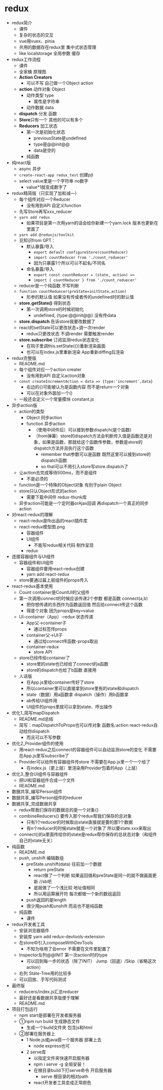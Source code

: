 # redux
- redux简介
  - 课件
  - 复杂的状态的交互
  - vue用vuex、pinia
  - 共用的数据存在redux里 集中式状态管理
  - like localstorage 全局参数 缓存
- redux工作流程
  - 课件
  - 全家桶 原理图
  - **Action Creators**
    - 可以不写 自己做一个Object action
  - **action** 动作对象 Object
    - 动作类型 type
      - 属性是字符串
    - 动作数据 data
  - **dispatch** 分发 函数
  - **Store**只有一个 其他的可以有多个
  - **Reducers** 加工状态 
    - 第一次是初始化状态
      - previousState是undefined
      - type是@@init@@
      - data是空的
    - 纯函数
- 纯react版
  - async 异步
  - `create-react-app redux_test` 创建pjt
  - select value里是一个字符串 no数字
    - value*1就变成数字了
- redux精简版（只实现了加和减—）
  - 每个组件对应一个Reducer
    - 没有用到API 自定义function
  - 先写Store再写xxx_reducer
  - `yarn add redux`
    - 如果项目是第一次用yarn的话会给你新建一个yarn.lock 版本也更新在里面了
  - `yarn add @reduxjs/toolkit`
  - 豆知识from GPT：
    - 默认暴露/导入  
      - `export default configureStore(countReducer)`
      - `import countReducer from './count_reduecer'`
      - 因为只暴露1个所以可以不起名/不同名
    - 命名暴露/导入
      - `export const countReducer = (state, action) => `
      - `import { countReducer } from './count_reduecer'`
  - reducer是一个纯函数 不写判断
  - `function countReduecer(preState=initState,action)`
    - 形参的默认值 如果没有传或者传的undefined时的默认值
  - **store.getState()** 得到状态
    - 第一次调用store的时候初始化
      - undefined, {type:@@init@@} 没有传data
  - **store.dispatch** 告诉store我要改数据了
  - react的setState可以更改状态+调一次render
    - redux只更改状态 不调render 需要触发render
  - **store.subscribe** 订阅监测redux状态变化
    - 在钩子里调this.setState({})重新渲染画面
    - 也可以在index.js里重新渲染 App重新diffing后渲染
- redux完整版
  - README.md
  - 每个组件对应一个action creater
    - 没有用到API 自定义action对象
  - `const createIncrementAction = data => {type:'increment',data}`
    - 右边的{}可能被认为是函数内容 而不是return一个对象
    - 可以在对象外面加一个()
  - 一般还会定义一个常量模块 constant.js
- 异步action版
  - action的类型
    - Object 同步action
    - function 异步action
      - （使用中间件后）可以接到参数dispatch(是个函数)
      - （from弹幕）store的dispatch方法会判断传入值是函数还是对象，如果是函数，那就给这个函数传参数，参数是store的dispatch方法并且执行这个函数
        - remember that参数可以是函数 既然这里可以接到store的dispatch函数
        - so that可以不用引入store写store.dispatch了
  - 让action去完成等待500ms，而不是组件
    - 不是必须的
  - function是一个特殊的Object对象 有别于plain Object
  - store只认Object形式的action
    - 需要下载中间件 redux-thunk库
  - 异步action可能是一个定时器orAjax回调 再dispatch一个真正的同步action
- 对react-redux的理解
  - react-redux是fb出品的react插件库
  - react-redux模型图.png
    - 容器组件
    - UI组件
      - 不能写redux相关代码 制作呈现
    - redux
- 连接容器组件与UI组件
  - 容器组件和UI组件
    - 容器组件要用react-redux创建
    - yarn add react-redux
  - store要通过最上层组件的props传入
- react-redux基本使用
  - Count container是CountUI的父组件
  - 第一次调用connect的时候应该传递2个参数 都是函数 connect(a,b)
    - 把你想传递的东西作为函数返回值 然后给connect传这个函数
    - 得是个对象 因为props是key=value
  - UI-container（App）-redux 状态传递
    - App父->container子
      - 通过标签传props
    - container父->UI子
      - 通过给connect传函数-props取出
    - container-redux
      - store API
  - store已经传给container了
    - store里的state也已经给了connect的a函数
    - store的dispatch也给了b函数 直接用
  - 人话版
    - 在App.js里给container传好了store
    - 所以container里可以直接拿到store里有的state和dispatch
    - state（数据）用a函数拿 dispatch（操作）用b函数拿
    - ab传给UI组件用
    - UI组件的props里就可以拿到state、呼出操作
- 优化1_简写mapDispatch
  - README.md总结
  - 简写：mapDispatchToProps也可以传对象 函数名:action react-redux自动给你dispatch
    - 而且可以不写参数
- 优化2_Provider组件的使用
  - 用react-redux之后connect的容器组件可以自动监测store的变化 不需要在App.js里写subscribe了
  - Provider可以给所有容器组件传store 不需要在App.js里一个一个给了
    - 在index.js（更上层）里渲染用Provider包着的App（上层）
- 优化3_整合UI组件与容器组件
  - 把UI和容器组件合成一个文件
  - README.md
- 数据共享_编写Person组件
- 数据共享_编写Person组件的reducer
- 数据共享_完成数据共享
  - redux帮我们保存的数据总的是一个对象{}
  - combineReducers() 要传入那个redux帮我们保存的总对象
    - 只有1个reducer的时候取出state直接就是要的那1个数据
    - 有n个reducer的时候state就是一个对象了 所以要state.xxx来取出
  - connect()的a里面传给你的state是redux帮你保存的总状态对象（和组件自己的state无关）
- 纯函数
  - README.md
  - push, unshift 编辑数组
    - preState.unshift(data) 往前加一个数据
      - return preState
      - react做了一个判断 如果返回值和preState是同一的就不做画面更新 //sb吧
      - 底层做了一个浅比较 地址值相同
      - 所以用运算展开符 每次都做一个新的数组返回
    - push返回的是length
    - 很少用push和unshift 而且也不是纯函数
  - 纯函数
    - 课件
- redux开发者工具
  - 安装浏览器插件
  - 安装库 yarn add redux-devtools-extension
  - 在store中引入composeWithDevTools
    - 不知为啥用了会error 不需要在文件里配置了
  - Inspector左列@@INIT 第一次action时的type
    - 可以回到每一步的状态（除了INIT） Jump（回退）/Skip（省略这次action）
  - 右列 State-Tree用的比较多
  - 可以回放、手写代码测试
- 最终版
  - reducers/index.js汇总reducer
  - 最好还是看数据共享版便于理解
  - README.md
- 项目打包运行
  - npm start是部署在开发者服务器
  - ①npm run build 生成静态文件
    - 生成一个build文件夹 包含js和html
  - ②部署在服务器上
    - 1 Node.js或java搭一个服务器 部署上去
      - node express也可
    - 2 serve库
      - 以指定文件夹快速开启服务器
      - npm i serve -g 全局安装！
      - 在根目录build下打serve命令 开启服务器
        - serve 根目录的相对path
      - react开发者工具变成正常颜色